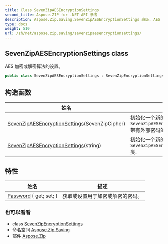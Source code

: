 ```yaml
---
title: Class SevenZipAESEncryptionSettings
second_title: Aspose.ZIP for .NET API 参考
description: Aspose.Zip.Saving.SevenZipAESEncryptionSettings 班级. AES 加密或解密算法的设置
type: docs
weight: 510
url: /zh/net/aspose.zip.saving/sevenzipaesencryptionsettings/
---
```

## SevenZipAESEncryptionSettings class

AES 加密或解密算法的设置。

```csharp
public class SevenZipAESEncryptionSettings : SevenZipEncryptionSettings
```

## 构造函数

| 姓名 | 描述 |
| --- | --- |
| [SevenZipAESEncryptionSettings](sevenzipaesencryptionsettings/#constructor)(SevenZipCipher) | 初始化一个新的实例`SevenZipAESEncryptionSettings`带有外部密码的类. |
| [SevenZipAESEncryptionSettings](sevenzipaesencryptionsettings/#constructor_1)(string) | 初始化一个新的实例`SevenZipAESEncryptionSettings`类. |

## 特性

| 姓名 | 描述 |
| --- | --- |
| [Password](../../aspose.zip.saving/sevenzipencryptionsettings/password/) { get; set; } | 获取或设置用于加密或解密的密码。 |

### 也可以看看

* class [SevenZipEncryptionSettings](../sevenzipencryptionsettings/)
* 命名空间 [Aspose.Zip.Saving](../../aspose.zip.saving/)
* 部件 [Aspose.Zip](../../)


